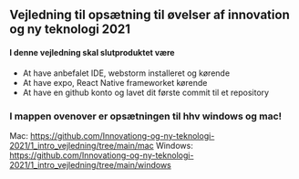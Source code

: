 ## Vejledning til opsætning til øvelser af innovation og ny teknologi 2021

#### I denne vejledning skal slutproduktet være
<ul>
    <li>At have anbefalet IDE, webstorm installeret og kørende</li>
    <li>At have expo, React Native frameworket kørende</li>
    <li>At have en github konto og lavet dit første commit til et repository</li>
</ul> 

### I mappen ovenover er opsætningen til hhv windows og mac! 
Mac: https://github.com/Innovationg-og-ny-teknologi-2021/1_intro_vejledning/tree/main/mac 
Windows: https://github.com/Innovationg-og-ny-teknologi-2021/1_intro_vejledning/tree/main/windows

